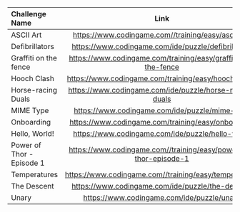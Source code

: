 |Challenge Name|Link|
|:-------------|:----:|
|ASCII Art|https://www.codingame.com//training/easy/ascii-art|
|Defibrillators|https://www.codingame.com/ide/puzzle/defibrillators|
|Graffiti on the fence|https://www.codingame.com/training/easy/graffiti-on-the-fence|
|Hooch Clash|https://www.codingame.com/training/easy/hooch-clash|
|Horse-racing Duals|https://www.codingame.com/ide/puzzle/horse-racing-duals|
|MIME Type|https://www.codingame.com/ide/puzzle/mime-type|
|Onboarding|https://www.codingame.com/training/easy/onboarding|
|Hello, World!|https://www.codingame.com/ide/puzzle/hello-world|
|Power of Thor - Episode 1|https://www.codingame.com//training/easy/power-of-thor-episode-1|
|Temperatures|https://www.codingame.com//training/easy/temperatures|
|The Descent|https://www.codingame.com/ide/puzzle/the-descent|
|Unary|https://www.codingame.com/ide/puzzle/unary|
